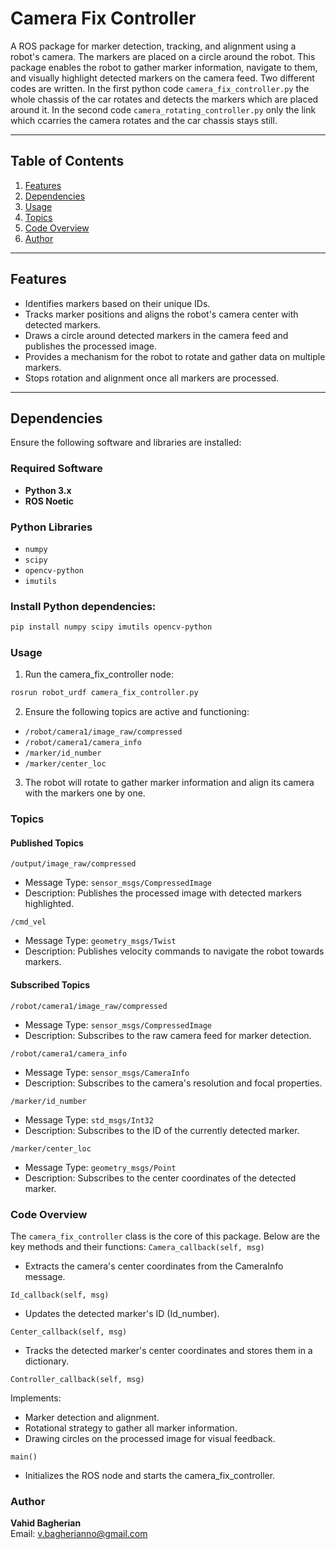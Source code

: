 # Camera Fix Controller

A ROS package for marker detection, tracking, and alignment using a robot's camera. The markers are placed on a circle around the robot. This package enables the robot to gather marker information, navigate to them, and visually highlight detected markers on the camera feed. Two different codes are written. In the first python code `camera_fix_controller.py` the whole chassis of the car rotates and detects the markers which are placed around it. In the second code `camera_rotating_controller.py` only the link which ccarries the camera rotates and the car chassis stays still. 

---

## Table of Contents

1. [Features](#features)  
2. [Dependencies](#dependencies)  
3. [Usage](#usage)  
4. [Topics](#topics)  
5. [Code Overview](#code-overview)  
6. [Author](#author)  


---

## Features

- Identifies markers based on their unique IDs.  
- Tracks marker positions and aligns the robot's camera center with detected markers.  
- Draws a circle around detected markers in the camera feed and publishes the processed image.  
- Provides a mechanism for the robot to rotate and gather data on multiple markers.  
- Stops rotation and alignment once all markers are processed.  

---

## Dependencies

Ensure the following software and libraries are installed:

### Required Software
- **Python 3.x**
- **ROS Noetic**

### Python Libraries
- `numpy`
- `scipy`
- `opencv-python`
- `imutils`

### Install Python dependencies:
```bash
pip install numpy scipy imutils opencv-python
```
### Usage

1. Run the camera_fix_controller node:
```bash
rosrun robot_urdf camera_fix_controller.py
```
2. Ensure the following topics are active and functioning:

- `/robot/camera1/image_raw/compressed`
- `/robot/camera1/camera_info`
- `/marker/id_number`
- `/marker/center_loc`
3. The robot will rotate to gather marker information and align its camera with the markers one by one.

### Topics
#### Published Topics
`/output/image_raw/compressed`

- Message Type: `sensor_msgs/CompressedImage`
- Description: Publishes the processed image with detected markers highlighted.

`/cmd_vel`

- Message Type: `geometry_msgs/Twist`
- Description: Publishes velocity commands to navigate the robot towards markers.

#### Subscribed Topics
`/robot/camera1/image_raw/compressed`

- Message Type: `sensor_msgs/CompressedImage`
- Description: Subscribes to the raw camera feed for marker detection.

`/robot/camera1/camera_info`

- Message Type: `sensor_msgs/CameraInfo`
- Description: Subscribes to the camera's resolution and focal properties.

`/marker/id_number`

- Message Type: `std_msgs/Int32`
- Description: Subscribes to the ID of the currently detected marker.

`/marker/center_loc`

 - Message Type: `geometry_msgs/Point`
 - Description: Subscribes to the center coordinates of the detected marker.

 ### Code Overview

The `camera_fix_controller` class is the core of this package. Below are the key methods and their functions:
`Camera_callback(self, msg)`

- Extracts the camera's center coordinates from the CameraInfo message.

`Id_callback(self, msg)`

- Updates the detected marker's ID (Id_number).

`Center_callback(self, msg)`

- Tracks the detected marker's center coordinates and stores them in a dictionary.

`Controller_callback(self, msg)`

Implements:
  - Marker detection and alignment.
  - Rotational strategy to gather all marker information.
  - Drawing circles on the processed image for visual feedback.

`main()`

- Initializes the ROS node and starts the camera_fix_controller.

### Author

**Vahid Bagherian**  
Email: [v.bagherianno@gmail.com](mailto:v.bagherianno@gmail.com)

